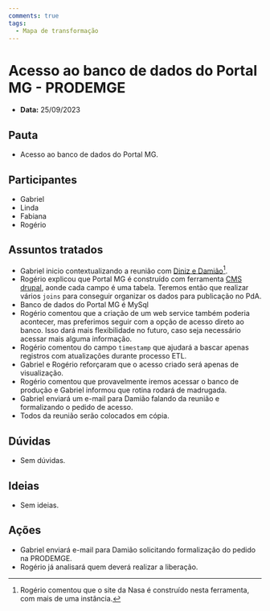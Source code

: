 ```yaml
---
comments: true
tags:
  - Mapa de transformação
---
```


# Acesso ao banco de dados do Portal MG - PRODEMGE

- **Data:** 25/09/2023

## Pauta
- Acesso ao banco de dados do Portal MG.

## Participantes
- Gabriel
- Linda
- Fabiana
- Rogério

## Assuntos tratados
- Gabriel inicio contextualizando a reunião com [Diniz e Damião](../20230918_apresentacao_canais_digitais_mapa_transformacao)[^1].
- Rogério explicou que Portal MG é construído com ferramenta [CMS drupal](https://www.drupal.org/), aonde cada campo é uma tabela. Teremos então que realizar vários `joins` para conseguir organizar os dados para publicação no PdA.
- Banco de dados do Portal MG é MySql
- Rogério comentou que a criação de um web service também poderia acontecer, mas preferimos seguir com a opção de acesso direto ao banco. Isso dará mais flexibilidade no futuro, caso seja necessário acessar mais alguma informação.
- Rogério comentou do campo `timestamp` que ajudará a bascar apenas registros com atualizações durante processo ETL.
- Gabriel e Rogério reforçaram que o acesso criado será apenas de visualização.
- Rogério comentou que provavelmente iremos acessar o banco de produção e Gabriel informou que rotina rodará de madrugada.
- Gabriel enviará um e-mail para Damião falando da reunião e formalizando o pedido de acesso.
- Todos da reunião serão colocados em cópia.

## Dúvidas
- Sem dúvidas.

## Ideias
- Sem ideias.

## Ações
- Gabriel enviará e-mail para Damião solicitando formalização do pedido na PRODEMGE.
- Rogério já analisará quem deverá realizar a liberação.

[^1]: Rogério comentou que o site da Nasa é construído nesta ferramenta, com mais de uma instância.
